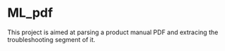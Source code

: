 # ML_pdf
This project is aimed at parsing a product manual PDF and extracing the troubleshooting segment of it. 
